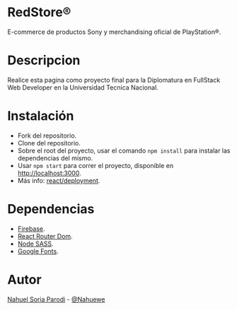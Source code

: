 # RedStore® <copy> </copy>

E-commerce de productos Sony y merchandising oficial de PlayStation®.

# Descripcion

Realice esta pagina como proyecto final para la Diplomatura en FullStack Web Developer en la Universidad Tecnica Nacional.

# Instalación

- Fork del repositorio.
- Clone del repositorio.
- Sobre el root del proyecto, usar el comando `npm install` para instalar las dependencias del mismo.
- Usar `npm start` para correr el proyecto, disponible en [http://localhost:3000](http://localhost:3000).
- Más info: [react/deployment](https://facebook.github.io/create-react-app/docs/deployment).

# Dependencias

- [Firebase](https://firebase.google.com/).
- [React Router Dom](https://v5.reactrouter.com/web/guides/quick-start).
- [Node SASS](https://www.npmjs.com/package/node-sass).
- [Google Fonts](https://fonts.google.com/).

# Autor

[Nahuel Soria Parodi](https://www.linkedin.com/in/nahuel-soria-parodi/) - [@Nahuewe](https://github.com/Nahuewe)